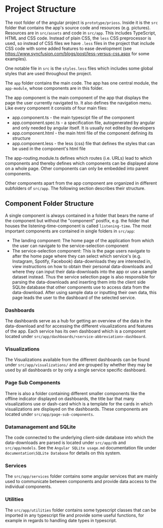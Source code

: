 # Project Structure

The root folder of the angular project is ```prototype/prioss```. Inside it is the ``src`` folder that contains the app's source code and resources (e.g. pictures).
Resources are in ``src/assets`` and code in ``src/app``. This includes TypeScript, HTML and CSS code. Instead of plain CSS, the ``less`` CSS preprocessor is used, so instead of CSS files we have ``.less`` files in the project that include CSS code with some added features to ease development (see https://www.syncfusion.com/blogs/post/less-versus-css.aspx for some examples).

One notable file in ``src`` is the ``styles.less`` files which includes some global styles that are used throughout the project.

The ``app`` folder contains the main code. The app has one central module, the ``app-module``, whose components are in this folder.  

The app component is the main component of the app that displays the page the user currently navigated to. It also defines the navigation menu. Like every component it consists of four main files: 

- app.component.ts - the main typescipt file of the component
- app.component.spec.ts - a specification file, autogenerated by angular and only needed by angular itself. It is usually not edited by developers
- app.component.html - the main html file of the component defining its structure 
- app.component.less - the less (css) file that defines the styles that can be used in the component's html file

The app-routing.module.ts defines which routes (i.e. URLs) lead to which components and thereby defines which components can be displayed alone on a whole page. Other components can only be embedded into parent components.

Other components apart from the app component are organized in different subfolders of ``src/app``. The following section describes their structure.

## Component Folder Structure

A single component is always contained in a folder that bears the name of the component but without the "component" postfix, e.g. the folder that houses the listening-time-component is called ``listening-time``. The most important components are contained in single folders in ``src/app``: 

- The landing component: The home page of the application from which the user can navigate to the service-selection component
- The service-selection component: This is the page users navigate to after the home page where they can select which service's (e.g. Instagram, Spotify, Facebook) data-downloads they are interested in, view instructions on how to obtain their personal data-downloads and where they can input their data-downloads into the app or use a sample dataset instead. Thus the service selection page is also responsible for parsing the data-downloads and inserting them into the client side SQLite database that other components use to access data from the data-download. After using sample data or inputting their own data, this page leads the user to the dashboard of the selected service.

### Dashboards

The dashboards serve as a hub for getting an overview of the data in the data-download and for accessing the different visualizations and features of the app. Each service has its own dashboard which is a component located under ``src/app/dashboards/<service-abbreviation>-dashboard``.

### Visualizations

The Visualizations available from the different dashboards can be found under ``src/app/visualizations/`` and are grouped by whether they may be used by all dashboards or by only a single service specific dashboard.

 ### Page Sub Components

There is also a folder containing different smaller components like the offline indicator displayed on dashboards, the title bar that many visualizations use or dash-card which is a template for the cards in which visualizations are displayed on the dashboards. These components are located under ``src/app/page-sub-components``.

### Datamanagement and SQLite

The code connected to the underlying client-side database into which the data-downloads are parsed is located under ``src/app/db`` and ``src/app/models``. See the ``Angular SQLite usage.md`` documentation file under ``documentation\SQLite Database`` for details on this system.

###  Services

The ``src/app/services`` folder contains some angular services that are mainly used to communicate between components and provide data access to the individual components.

 ### Utilities

The ``src/app/utilities`` folder contains some typescript classes that can be imported in any typescript file and provide some useful functions, for example in regards to handling date types in typescript.